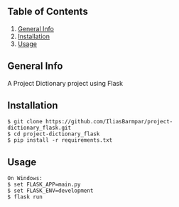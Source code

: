 ## Table of Contents
1. [General Info](#general-info)
2. [Installation](#installation)
3. [Usage](#usage)
## General Info
A Project Dictionary project using Flask

## Installation
```
$ git clone https://github.com/IliasBarmpar/project-dictionary_flask.git
$ cd project-dictionary_flask
$ pip install -r requirements.txt
```
## Usage
```
On Windows:
$ set FLASK_APP=main.py
$ set FLASK_ENV=development
$ flask run
```